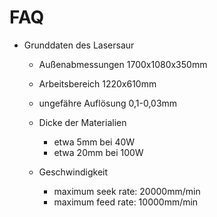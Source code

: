 # FAQ

  * Grunddaten des Lasersaur 

      * Außenabmessungen 1700x1080x350mm 
      * Arbeitsbereich 1220x610mm
      * ungefähre Auflösung 0,1-0,03mm 
      * Dicke der Materialien

        * etwa 5mm bei 40W
        * etwa 20mm bei 100W 

      * Geschwindigkeit 

          * maximum seek rate: 20000mm/min
          * maximum feed rate: 10000mm/min 
